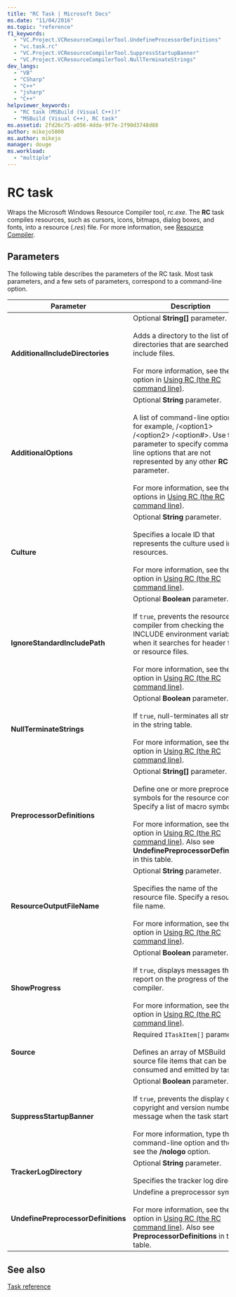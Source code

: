 ```yaml
---
title: "RC Task | Microsoft Docs"
ms.date: "11/04/2016"
ms.topic: "reference"
f1_keywords: 
  - "VC.Project.VCResourceCompilerTool.UndefineProcessorDefinitions"
  - "vc.task.rc"
  - "VC.Project.VCResourceCompilerTool.SuppressStartupBanner"
  - "VC.Project.VCResourceCompilerTool.NullTerminateStrings"
dev_langs: 
  - "VB"
  - "CSharp"
  - "C++"
  - "jsharp"
  - "C++"
helpviewer_keywords: 
  - "RC task (MSBuild (Visual C++))"
  - "MSBuild (Visual C++), RC task"
ms.assetid: 2fd26c75-a056-4dda-9f7e-2f90d3748d88
author: mikejo5000
ms.author: mikejo
manager: douge
ms.workload: 
  - "multiple"
---
```

# RC task
Wraps the Microsoft Windows Resource Compiler tool, *rc.exe*. The **RC** task compiles resources, such as cursors, icons, bitmaps, dialog boxes, and fonts, into a resource (*.res*) file. For more information, see [Resource Compiler](https://docs.microsoft.com/windows/desktop/menurc/resource-compiler).
  
## Parameters  
 The following table describes the parameters of the RC task. Most task parameters, and a few sets of parameters, correspond to a command-line option.  
  
|Parameter|Description|  
|---------------|-----------------|  
|**AdditionalIncludeDirectories**|Optional **String[]** parameter.<br /><br /> Adds a directory to the list of directories that are searched for include files.<br /><br /> For more information, see the **/I** option in [Using RC (the RC command line)](http://go.microsoft.com/fwlink/?LinkId=155730).|  
|**AdditionalOptions**|Optional **String** parameter.<br /><br /> A list of command-line options; for example, /\<option1> /\<option2> /\<option#>. Use this parameter to specify command-line options that are not represented by any other **RC** task parameter.<br /><br /> For more information, see the options in [Using RC (the RC command line)](http://go.microsoft.com/fwlink/?LinkId=155730).|  
|**Culture**|Optional **String** parameter.<br /><br /> Specifies a locale ID that represents the culture used in the resources.<br /><br /> For more information, see the **/l** option in [Using RC (the RC command line)](http://go.microsoft.com/fwlink/?LinkId=155730).|  
|**IgnoreStandardIncludePath**|Optional **Boolean** parameter.<br /><br /> If `true`, prevents the resource compiler from checking the INCLUDE environment variable when it searches for header files or resource files.<br /><br /> For more information, see the **/x** option in [Using RC (the RC command line)](http://go.microsoft.com/fwlink/?LinkId=155730).|  
|**NullTerminateStrings**|Optional **Boolean** parameter.<br /><br /> If `true`, null-terminates all strings in the string table.<br /><br /> For more information, see the **/n** option in [Using RC (the RC command line)](http://go.microsoft.com/fwlink/?LinkId=155730).|  
|**PreprocessorDefinitions**|Optional **String[]** parameter.<br /><br /> Define one or more preprocessor symbols for the resource compiler. Specify a list of macro symbols.<br /><br /> For more information, see the **/d** option in [Using RC (the RC command line)](http://go.microsoft.com/fwlink/?LinkId=155730). Also see **UndefinePreprocessorDefinitions** in this table.|  
|**ResourceOutputFileName**|Optional **String** parameter.<br /><br /> Specifies the name of the resource file. Specify a resource file name.<br /><br /> For more information, see the **/fo** option in [Using RC (the RC command line)](http://go.microsoft.com/fwlink/?LinkId=155730).|  
|**ShowProgress**|Optional **Boolean** parameter.<br /><br /> If `true`, displays messages that report on the progress of the compiler.<br /><br /> For more information, see the **/v** option in [Using RC (the RC command line)](http://go.microsoft.com/fwlink/?LinkId=155730).|  
|**Source**|Required `ITaskItem[]` parameter.<br /><br /> Defines an array of MSBuild source file items that can be consumed and emitted by tasks.|  
|**SuppressStartupBanner**|Optional **Boolean** parameter.<br /><br /> If `true`, prevents the display of the copyright and version number message when the task starts.<br /><br /> For more information, type the **/?** command-line option and then see the **/nologo** option.|  
|**TrackerLogDirectory**|Optional **String** parameter.<br /><br /> Specifies the tracker log directory.|  
|**UndefinePreprocessorDefinitions**|Undefine a preprocessor symbol.<br /><br /> For more information, see the **/u** option in [Using RC (the RC command line)](http://go.microsoft.com/fwlink/?LinkId=155730). Also see **PreprocessorDefinitions** in this table.|  
  
## See also  
 [Task reference](../msbuild/msbuild-task-reference.md)